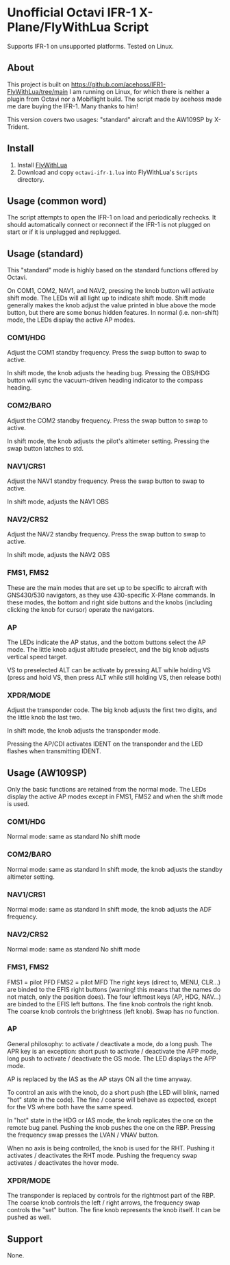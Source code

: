 # Unofficial Octavi IFR-1 X-Plane/FlyWithLua Script
Supports IFR-1 on unsupported platforms. Tested on Linux.

## About
This project is built on https://github.com/acehoss/IFR1-FlyWithLua/tree/main
I am running on Linux, for which there is neither a plugin from Octavi nor a Mobiflight build.
The script made by acehoss made me dare buying the IFR-1. Many thanks to him!

This version covers two usages: "standard" aircraft and the AW109SP by X-Trident.

## Install
1. Install [FlyWithLua](https://forums.x-plane.org/index.php?/files/file/38445-flywithlua-ng-next-generation-edition-for-x-plane-11-win-lin-mac/)
2. Download and copy `octavi-ifr-1.lua` into FlyWithLua's `Scripts` directory.


## Usage (common word)
The script attempts to open the IFR-1 on load and periodically rechecks. It should automatically connect or reconnect if the IFR-1 is not plugged on start or if it is unplugged and replugged.

## Usage (standard)
This "standard" mode is highly based on the standard functions offered by Octavi.

On COM1, COM2, NAV1, and NAV2, pressing the knob button will activate shift mode. The LEDs will all light up to indicate shift mode. Shift mode generally makes the knob adjust the value printed in blue above the mode button, but there are some bonus hidden features.
In normal (i.e. non-shift) mode, the LEDs display the active AP modes.

### COM1/HDG
Adjust the COM1 standby frequency. Press the swap button to swap to active.

In shift mode, the knob adjusts the heading bug. Pressing the OBS/HDG button will sync the vacuum-driven heading indicator to the compass heading.

### COM2/BARO
Adjust the COM2 standby frequency. Press the swap button to swap to active.

In shift mode, the knob adjusts the pilot's altimeter setting. Pressing the swap button latches to std.

### NAV1/CRS1
Adjust the NAV1 standby frequency. Press the swap button to swap to active.

In shift mode, adjusts the NAV1 OBS

### NAV2/CRS2
Adjust the NAV2 standby frequency. Press the swap button to swap to active.

In shift mode, adjusts the NAV2 OBS

### FMS1, FMS2
These are the main modes that are set up to be specific to aircraft with GNS430/530 navigators, as they use 430-specific X-Plane commands. In these modes, the bottom and right side buttons and the knobs (including clicking the knob for cursor) operate the navigators.

### AP
The LEDs indicate the AP status, and the bottom buttons select the AP mode. The little knob adjust altitude preselect, and the big knob adjusts vertical speed target.

VS to preselected ALT can be activate by pressing ALT while holding VS (press and hold VS, then press ALT while still holding VS, then release both)

### XPDR/MODE
Adjust the transponder code. The big knob adjusts the first two digits, and the little knob the last two.

In shift mode, the knob adjusts the transponder mode.

Pressing the AP/CDI activates IDENT on the transponder and the LED flashes when transmitting IDENT.


## Usage (AW109SP)
Only the basic functions are retained from the normal mode.
The LEDs display the active AP modes except in FMS1, FMS2 and when the shift mode is used.

### COM1/HDG
Normal mode: same as standard
No shift mode

### COM2/BARO
Normal mode: same as standard
In shift mode, the knob adjusts the standby altimeter setting.

### NAV1/CRS1
Normal mode: same as standard
In shift mode, the knob adjusts the ADF frequency.

### NAV2/CRS2
Normal mode: same as standard
No shift mode

### FMS1, FMS2
FMS1 = pilot PFD
FMS2 = pilot MFD
The right keys (direct to, MENU, CLR...) are binded to the EFIS right buttons (warning! this means that the names do not match, only the position does).
The four leftmost keys (AP, HDG, NAV...) are binded to the EFIS left buttons.
The fine knob controls the right knob.
The coarse knob controls the brightness (left knob).
Swap has no function.

### AP
General philosophy: to activate / deactivate a mode, do a long push.
The APR key is an exception: short push to activate / deactivate the APP mode, long push to activate / deactivate the GS mode. The LED displays the APP mode.

AP is replaced by the IAS as the AP stays ON all the time anyway.

To control an axis with the knob, do a short push (the LED will blink, named "hot" state in the code).
The fine / coarse will behave as expected, except for the VS where both have the same speed.

In "hot" state in the HDG or IAS mode, the knob replicates the one on the remote bug panel.
Pushing the knob pushes the one on the RBP. Pressing the frequency swap presses the LVAN / VNAV button.

When no axis is being controlled, the knob is used for the RHT. Pushing it activates / deactivates the RHT mode. Pushing the frequency swap activates / deactivates the hover mode.

### XPDR/MODE
The transponder is replaced by controls for the rightmost part of the RBP.
The coarse knob controls the left / right arrows, the frequency swap controls the "set" button.
The fine knob represents the knob itself. It can be pushed as well.


## Support
None.
